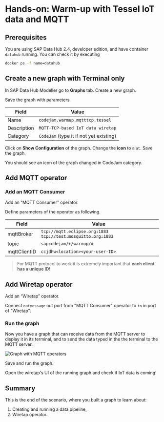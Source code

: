 # Hands-on: Warm-up with Tessel IoT data and MQTT



## Prerequisites
You are using SAP Data Hub 2.4, developer edition, and have container `datahub` running. You can check it by executing
```sh
docker ps -f name=datahub
```

## Create a new graph with Terminal only
In SAP Data Hub Modeller go to **Graphs** tab. Create a new graph.

Save the graph with parameters.

|Field|Value|
|-|-|
|Name|`codejam.warmup.mqtttcp.tessel`|
|Description|`MQTT-TCP-based IoT data wiretap`|
|Category|`CodeJam` (type it if not yet existing)|

Click on **Show Configuration** of the graph. Change the **icon** to a `at`. Save the graph.

You should see an icon of the graph changed in CodeJam category.

## Add MQTT operator
### Add an MQTT Consumer
Add an “MQTT Consumer” operator.

Define parameters of the operator as following.

|Field|Value|
|-|-|
|mqttBroker|`tcp://mqtt.eclipse.org:1883` ~~`tcp://test.mosquitto.org:1883`~~|
|topic|`sapcodejam/+/warmup/#`|
|mqttClientID|`ccjdhw<location><your-user-ID>`|

>For MQTT protocol to work it is extremely important that **each client has a unique ID!**

## Add Wiretap operator
Add an “Wiretap” operator.

Connect `outmessage` out port from "MQTT Consumer" operator to `in` in port of "Wiretap".

### Run the graph
Now you have a graph that can receive data from the MQTT server to display it in its terminal, and to send the data typed in the the terminal to the MQTT server.

![Graph with MQTT operators](images/cjdhchat040.jpg)

Save and run the graph.

Open the wiretap's UI of the running graph and check if IoT data is coming!

## Summary
This is the end of the scenario, where you built a graph to learn about:
1. Creating and running a data pipeline,
2. Wiretap operator.
